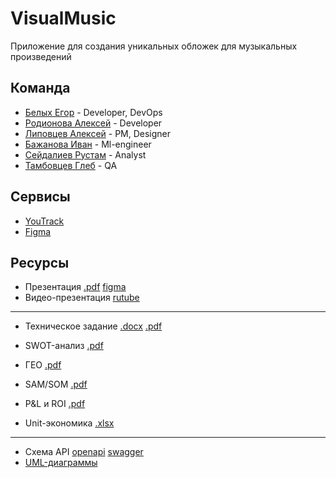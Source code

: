 # VisualMusic

Приложение для создания уникальных обложек для музыкальных произведений

## Команда

- [Белых Егор](https://github.com/popipopka) - Developer, DevOps
- [Родионова Алексей](https://github.com/AlexeyRodi) - Developer
- [Липовцев Алексей](https://github.com/Kar9ker) - PM, Designer
- [Бажанова Иван](https://github.com/solarywebster) - Ml-engineer
- [Сейдалиев Рустам](https://github.com/R7TM) - Analyst
- [Тамбовцев Глеб](https://github.com/scamb1k) - QA

## Сервисы

- [YouTrack](https://visualmusic.youtrack.cloud/issues)
- [Figma](https://www.figma.com/design/5aWUQPE7DuNw9iz8Mg3eqo/Project?node-id=10-1342&p=f&t=Nelmul1gjaFkG7Ua-0)

## Ресурсы

- Презентация [.pdf](https://github.com/VisualMusic-VSU/visualmusic/blob/main/docs/tech/slides.pdf) [figma](https://www.figma.com/slides/bBSw7iFlTYfgRwiUWLCN4F/Visual-Music?node-id=5-2&t=K5baAyLksduouTgr-0)
- Видео-презентация [rutube](https://rutube.ru/video/private/c038ac7ecf928cb17a5af9129449a83b/?p=-S6wgQMQgaTgXI3ufxKEpw&r=a)

---

- Техническое задание [.docx](https://github.com/VisualMusic-VSU/visualmusic/blob/main/docs/tech/%D1%82%D0%B7.docx) [.pdf](https://github.com/VisualMusic-VSU/visualmusic/blob/main/docs/tech/%D1%82%D0%B7.pdf)


- SWOT-анализ [.pdf](https://github.com/VisualMusic-VSU/visualmusic/blob/main/docs/business/swot.pdf)
- ГЕО [.pdf](https://github.com/VisualMusic-VSU/visualmusic/blob/main/docs/business/%D0%B3%D0%B5%D0%BE.pdf)
- SAM/SOM [.pdf](https://github.com/VisualMusic-VSU/visualmusic/blob/main/docs/business/sam_som.pdf)
- P&L и ROI [.pdf](https://github.com/VisualMusic-VSU/visualmusic/blob/main/docs/business/p%26l_roi.pdf)
- Unit-экономика [.xlsx](https://github.com/VisualMusic-VSU/visualmusic/blob/main/docs/business/unit.xlsx)

---

- Схема API [openapi](https://github.com/VisualMusic-VSU/visualmusic/blob/main/docs/api/openapi.yaml) [swagger](https://github.com/VisualMusic-VSU/visualmusic/blob/main/docs/api/swagger.pdf)
- [UML-диаграммы](https://github.com/VisualMusic-VSU/visualmusic/tree/main/docs/uml)